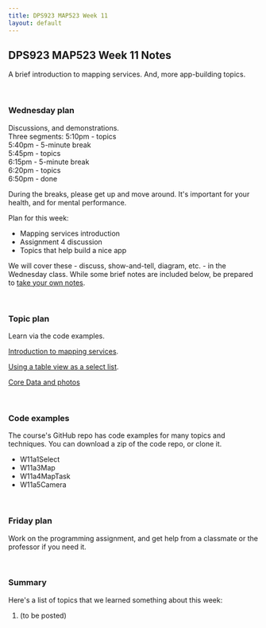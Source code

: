 ```yaml
---
title: DPS923 MAP523 Week 11
layout: default
---
```


## DPS923 MAP523 Week 11 Notes

A brief introduction to mapping services. And, more app-building topics.

<br>

### Wednesday plan

Discussions, and demonstrations.  
Three segments:
5:10pm - topics  
5:40pm - 5-minute break  
5:45pm - topics  
6:15pm - 5-minute break  
6:20pm - topics  
6:50pm - done  

During the breaks, please get up and move around. It's important for your health, and for mental performance. 

Plan for this week:
* Mapping services introduction 
* Assignment 4 discussion 
* Topics that help build a nice app

We will cover these - discuss, show-and-tell, diagram, etc. - in the Wednesday class. While some brief notes are included below, be prepared to [take your own notes](/standards#taking-notes-in-class). 

<br>

### Topic plan 

Learn via the code examples.

[Introduction to mapping services](location-map-essentials). 

[Using a table view as a select list](select-list-webapi).

[Core Data and photos](core-data-photos)

<br>

### Code examples

The course's GitHub repo has code examples for many topics and techniques. You can download a zip of the code repo, or clone it. 
* W11a1Select
* W11a3Map
* W11a4MapTask
* W11a5Camera

<br>

### Friday plan

Work on the programming assignment, and get help from a classmate or the professor if you need it. 

<br>

### Summary

Here's a list of topics that we learned something about this week:
1. (to be posted)

<br>
